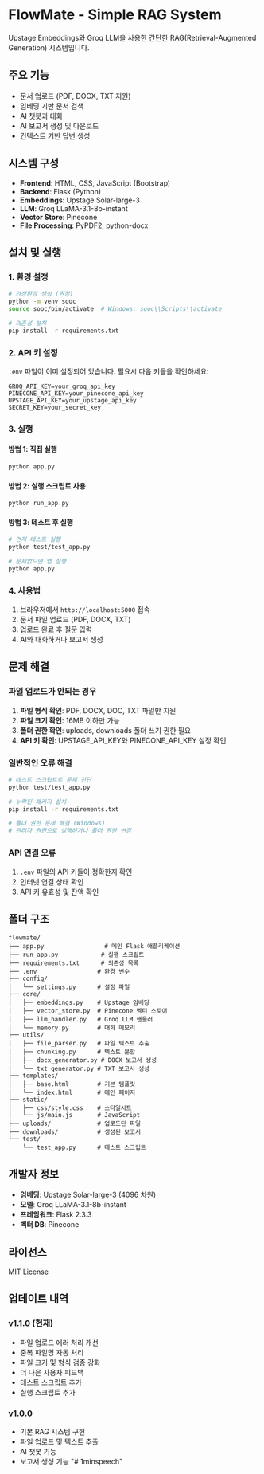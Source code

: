 # FlowMate - Simple RAG System

Upstage Embeddings와 Groq LLM을 사용한 간단한 RAG(Retrieval-Augmented Generation) 시스템입니다.

## 주요 기능

- 문서 업로드 (PDF, DOCX, TXT 지원)
- 임베딩 기반 문서 검색
- AI 챗봇과 대화
- AI 보고서 생성 및 다운로드
- 컨텍스트 기반 답변 생성

## 시스템 구성

- **Frontend**: HTML, CSS, JavaScript (Bootstrap)
- **Backend**: Flask (Python)
- **Embeddings**: Upstage Solar-large-3
- **LLM**: Groq LLaMA-3.1-8b-instant
- **Vector Store**: Pinecone
- **File Processing**: PyPDF2, python-docx

## 설치 및 실행

### 1. 환경 설정

```bash
# 가상환경 생성 (권장)
python -m venv sooc
source sooc/bin/activate  # Windows: sooc\\Scripts\\activate

# 의존성 설치
pip install -r requirements.txt
```

### 2. API 키 설정

`.env` 파일이 이미 설정되어 있습니다. 필요시 다음 키들을 확인하세요:

```env
GROQ_API_KEY=your_groq_api_key
PINECONE_API_KEY=your_pinecone_api_key
UPSTAGE_API_KEY=your_upstage_api_key
SECRET_KEY=your_secret_key
```

### 3. 실행

#### 방법 1: 직접 실행
```bash
python app.py
```

#### 방법 2: 실행 스크립트 사용
```bash
python run_app.py
```

#### 방법 3: 테스트 후 실행
```bash
# 먼저 테스트 실행
python test/test_app.py

# 문제없으면 앱 실행
python app.py
```

### 4. 사용법

1. 브라우저에서 `http://localhost:5000` 접속
2. 문서 파일 업로드 (PDF, DOCX, TXT)
3. 업로드 완료 후 질문 입력
4. AI와 대화하거나 보고서 생성

## 문제 해결

### 파일 업로드가 안되는 경우

1. **파일 형식 확인**: PDF, DOCX, DOC, TXT 파일만 지원
2. **파일 크기 확인**: 16MB 이하만 가능
3. **폴더 권한 확인**: uploads, downloads 폴더 쓰기 권한 필요
4. **API 키 확인**: UPSTAGE_API_KEY와 PINECONE_API_KEY 설정 확인

### 일반적인 오류 해결

```bash
# 테스트 스크립트로 문제 진단
python test/test_app.py

# 누락된 패키지 설치
pip install -r requirements.txt

# 폴더 권한 문제 해결 (Windows)
# 관리자 권한으로 실행하거나 폴더 권한 변경
```

### API 연결 오류

1. `.env` 파일의 API 키들이 정확한지 확인
2. 인터넷 연결 상태 확인
3. API 키 유효성 및 잔액 확인

## 폴더 구조

```
flowmate/
├── app.py                 # 메인 Flask 애플리케이션
├── run_app.py            # 실행 스크립트
├── requirements.txt      # 의존성 목록
├── .env                 # 환경 변수
├── config/
│   └── settings.py      # 설정 파일
├── core/
│   ├── embeddings.py    # Upstage 임베딩
│   ├── vector_store.py  # Pinecone 벡터 스토어
│   ├── llm_handler.py   # Groq LLM 핸들러
│   └── memory.py        # 대화 메모리
├── utils/
│   ├── file_parser.py   # 파일 텍스트 추출
│   ├── chunking.py      # 텍스트 분할
│   ├── docx_generator.py # DOCX 보고서 생성
│   └── txt_generator.py # TXT 보고서 생성
├── templates/
│   ├── base.html        # 기본 템플릿
│   └── index.html       # 메인 페이지
├── static/
│   ├── css/style.css    # 스타일시트
│   └── js/main.js       # JavaScript
├── uploads/             # 업로드된 파일
├── downloads/           # 생성된 보고서
└── test/
    └── test_app.py      # 테스트 스크립트
```

## 개발자 정보

- **임베딩**: Upstage Solar-large-3 (4096 차원)
- **모델**: Groq LLaMA-3.1-8b-instant
- **프레임워크**: Flask 2.3.3
- **벡터 DB**: Pinecone

## 라이선스

MIT License

## 업데이트 내역

### v1.1.0 (현재)
- 파일 업로드 에러 처리 개선
- 중복 파일명 자동 처리
- 파일 크기 및 형식 검증 강화
- 더 나은 사용자 피드백
- 테스트 스크립트 추가
- 실행 스크립트 추가

### v1.0.0
- 기본 RAG 시스템 구현
- 파일 업로드 및 텍스트 추출
- AI 챗봇 기능
- 보고서 생성 기능
"# 1minspeech" 
